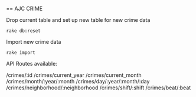 == AJC CRIME

Drop current table and set up new table for new crime data
     
    rake db:reset

Import new crime data

	rake import


API Routes available:

/crimes/:id
/crimes/current_year
/crimes/current_month
/crimes/month/:year/:month
/crimes/day/:year/:month/:day
/crimes/neighborhood/:neighborhood
/crimes/shift/:shift
/crimes/beat/:beat
